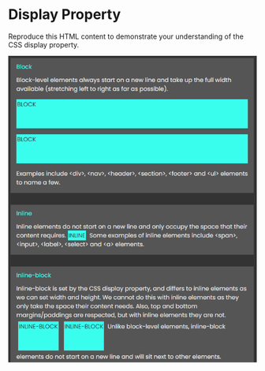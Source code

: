 # Display Property

Reproduce this HTML content to demonstrate your understanding of the CSS display property.

![](https://raw.githubusercontent.com/hoc-labs/images/main/css-display-prop-1.png)